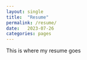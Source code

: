 ```yaml
---
layout: single
title:  "Resume"
permalink: /resume/
date:   2023-07-26
categories: pages
---
```

This is where my resume goes